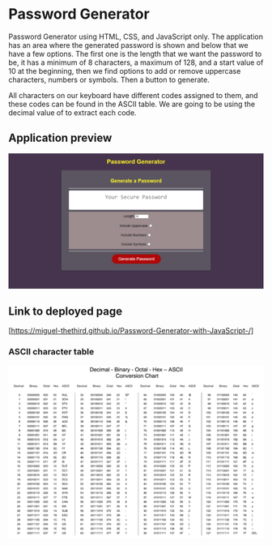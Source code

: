 # Password Generator

Password Generator using HTML, CSS, and JavaScript only. 
The application has an area where the generated password is shown and below that we have a few options. The first one is the length that we want the password to be, it has a minimum of 8 characters, a maximum of 128, and a start value of 10 at the beginning, then we find options to add or remove uppercase characters, numbers or symbols. Then a button to generate.

All characters on our keyboard have different codes assigned to them, and these codes can be found in the ASCII table. We are going to be using the decimal value of to extract each code.

## Application preview

![Password generator page](./assets/images/screencapture.png)

## Link to deployed page

[https://miguel-thethird.github.io/Password-Generator-with-JavaScript-/]


### ASCII character table

![ASCII table](./assets/images/ASCII-table.png)

